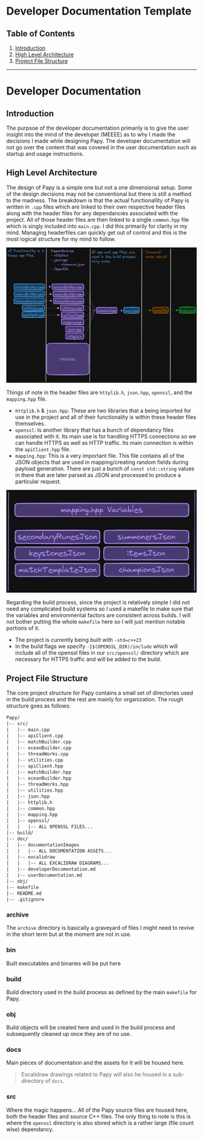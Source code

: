 # Developer Documentation Template

## Table of Contents
1. [Introduction](#introduction)
2. [High Level Architecture](#high-level-architecture)
3. [Project File Structure](#project-file-structure)

---

# Developer Documentation

## Introduction

The purpsoe of the developer documentation primarily is to give the user insight into the mind of the developer (MEEEE) as to why I made the decisions I made while designing Papy. The developer documentation will not go over the content that was covered in the user documentation such as startup and usage instructions.

## High Level Architecture

The design of Papy is a simple one but not a one dimensional setup. Some of the design decisions may not be conventional but there is still a method to the madness. The breakdown is that the actual functionallity of Papy is written in `.cpp` files which are linked to their own respective header files along with the header files for any dependancies associated with the project. All of those header files are then linked to a single `common.hpp` file which is singly included into `main.cpp`. I did this primarily for clarity in my mind. Managing headerfiles can quickly get out of control and this is the most logical structure for my mind to follow.

![Papy Architecture](documentationImages/papyArchitecture.png "Papy Architecture")

Things of note in the header files are `httplib.h`, `json.hpp`, `openssl`, and the `mapping.hpp` file.

- `httplib.h` & `json.hpp`: These are two libraries that a being imported for use in the project and all of their functionality is within these header files themselves.
- `openssl`: Is another library that has a bunch of dependancy files associated with it. Its main use is for handling HTTPS connections so we can handle HTTPS as well as HTTP traffic. Its main connection is within the `apiClient.hpp` file.
- `mapping.hpp`: This is a very important file. This file contains all of the JSON objects that are used in mapping/creating random fields during payload generation. There are just a bunch of `const std::string` values in there that are later parsed as JSON and processed to produce a particular request.

![mapping.hpp contents](documentationImages/mapping.png "mapping.hpp contents")

Regarding the build process, since the project is relatively simple I did not need any complicated build systems so I used a makefile to make sure that the variables and environmental factors are consistent across builds. I will not bother putting the whole `makefile` here so I will just mention notable portions of it. 

- The project is currently being built with `-std=c++23`
- In the build flags we specify `-I$(OPENSSL_DIR)/include` which will include all of the openssl files in our `src/openssl/` directory which are necessary for HTTPS traffic and will be added to the build.  


## Project File Structure
The core project structure for Papy contains a small set of directories used in the build process and the rest are mainly for organization. The rough structure goes as follows:

```
Papy/
|-- src/
|   |-- main.cpp
|   |-- apiClient.cpp
|   |-- matchBuilder.cpp
|   |-- oceanBuilder.cpp
|   |-- threadWorks.cpp
|   |-- utilities.cpp
|   |-- apiClient.hpp
|   |-- matchBuilder.hpp
|   |-- oceanBuilder.hpp
|   |-- threadWorks.hpp
|   |-- utilities.hpp
|   |-- json.hpp
|   |-- httplib.h
|   |-- common.hpp
|   |-- mapping.hpp
|   |-- openssl/
|   |   |-- ALL OPENSSL FILES...
|-- build/
|-- doc/
|   |-- documentationImages
|   |   |-- ALL DOCUMENTATION ASSETS...
|   |-- excalidraw
|   |   |-- ALL EXCALIDRAW DIAGRAMS...
|   |-- developerDocumentation.md
|   |-- userDocumentation.md
|-- obj/
|-- makefile
|-- README.md
|-- .gitignore
```

### archive
The `archive` directory is basically a graveyard of files I might need to revive in the short term but at the moment are not in use.

### bin
Built executables and binaries will be put here

### build
Build directory used in the build process as defined by the main `makefile` for Papy.

### obj
Build objects will be created here and used in the build process and subsequently cleaned up once they are of no use.

### docs 
Main pieces of documentation and the assets for it will be housed here. 
> Excalidraw drawings related to Papy will also he housed in a sub-directory of `docs`.

### src
Where the magic happens...
All of the Papy source files are housed here, both the header files and source C++ files. The only thing to note is this is where the `openssl` directory is also stored which is a rather large (file count wise) dependancy.
